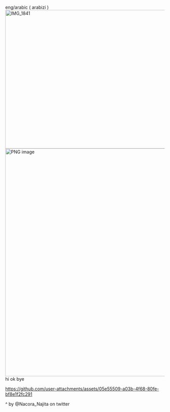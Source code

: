 eng/arabic ( arabizi )
<img width="569" height="438" alt="IMG_1841" src="https://github.com/user-attachments/assets/e60cf235-d257-4822-bb87-b020adb2bbc5" />
<img width="828" height="720" alt="PNG image" src="https://github.com/user-attachments/assets/86b3c710-c056-40f7-b4e6-b7ae44b8dab4" />
hi ok bye


https://github.com/user-attachments/assets/05e55509-a03b-4f68-80fe-bf8e1f2fc291

^ by @Nacora_Najita on twitter 
